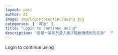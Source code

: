```yaml
---
layout: post
author: AI
image: img/Logintocontinueusing.jpg
categories: [ '政治' ]
title: "Login to continue using"  
description: "這是一篇關於登入後才能繼續使用的文章"  "
---
```

Login to continue using